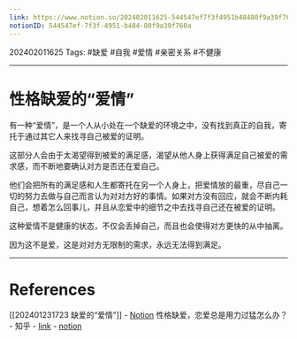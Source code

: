 ```yaml
---
link: https://www.notion.so/202402011625-544547ef7f3f4951b48480f9a39f760a
notionID: 544547ef-7f3f-4951-b484-80f9a39f760a
---
```

202402011625
Tags: #缺爱 #自我 #爱情 #亲密关系 #不健康 

--- 
# 性格缺爱的“爱情”

有一种“爱情”，是一个人从小处在一个缺爱的环境之中，没有找到真正的自我，寄托于通过其它人来找寻自己被爱的证明。

这部分人会由于太渴望得到被爱的满足感，渴望从他人身上获得满足自己被爱的需求感，而不断地要确认对方是否还在爱自己。

他们会把所有的满足感和人生都寄托在另一个人身上，把爱情放的最重，尽自己一切的努力去做与自己而言认为对对方好的事情。如果对方没有回应，就会不断内耗自己，想着怎么回事儿，并且从恋爱中的细节之中去找寻自己还在被爱的证明。

这种爱情不是健康的状态，不仅会丢掉自己，而且也会使得对方更快的从中抽离。

因为这不是爱，这是对对方无限制的需求，永远无法得到满足。

---
# References

[[202401231723 缺爱的“爱情”]] - [Notion](https://www.notion.so/202401231723-442f88ab95f24334a4b6e36c46337089?pvs=4)
性格缺爱，恋爱总是用力过猛怎么办？ - 知乎 - [link](https://zhuanlan.zhihu.com/p/85854256) - [notion](https://www.notion.so/c27c3a9b16e74acba619034ad2d9b363?pvs=4)
